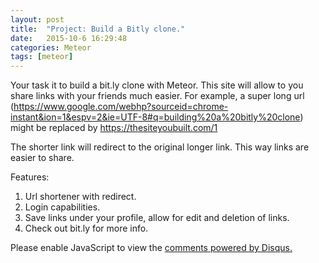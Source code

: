 ```yaml
---
layout: post
title:  "Project: Build a Bitly clone."
date:   2015-10-6 16:29:48
categories: Meteor
tags: [meteor]
---
```


Your task it to build a bit.ly clone with Meteor.  This site will allow to you share links with your friends much easier.  For example, a super long url (https://www.google.com/webhp?sourceid=chrome-instant&ion=1&espv=2&ie=UTF-8#q=building%20a%20bitly%20clone) might be replaced by https://thesiteyoubuilt.com/1

The shorter link will redirect to the original longer link.  This way links are easier to share.

Features:

1. Url shortener with redirect.
2. Login capabilities.
3. Save links under your profile, allow for edit and deletion of links.
4. Check out bit.ly for more info.


<div id="disqus_thread"></div>
<script type="text/javascript">
    /* * * CONFIGURATION VARIABLES * * */
    var disqus_shortname = 'devschool';

    /* * * DON'T EDIT BELOW THIS LINE * * */
    (function() {
        var dsq = document.createElement('script'); dsq.type = 'text/javascript'; dsq.async = true;
        dsq.src = '//' + disqus_shortname + '.disqus.com/embed.js';
        (document.getElementsByTagName('head')[0] || document.getElementsByTagName('body')[0]).appendChild(dsq);
    })();
</script>
<noscript>Please enable JavaScript to view the <a href="https://disqus.com/?ref_noscript" rel="nofollow">comments powered by Disqus.</a></noscript>
